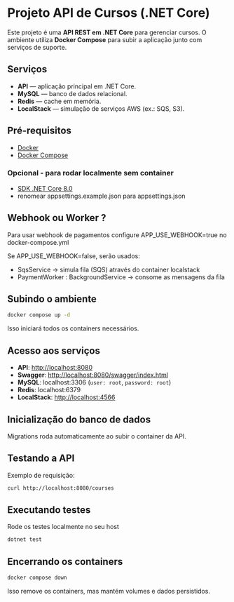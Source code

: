 # Projeto API de Cursos (.NET Core)

Este projeto é uma **API REST em .NET Core** para gerenciar cursos.
O ambiente utiliza **Docker Compose** para subir a aplicação junto com serviços de suporte.

## Serviços

* **API** — aplicação principal em .NET Core.
* **MySQL** — banco de dados relacional.
* **Redis** — cache em memória.
* **LocalStack** — simulação de serviços AWS (ex.: SQS, S3).

## Pré-requisitos

* [Docker](https://docs.docker.com/get-docker/)
* [Docker Compose](https://docs.docker.com/compose/install/)
### Opcional - para rodar localmente sem container
* [SDK .NET Core 8.0](https://dotnet.microsoft.com/download)
* renomear appsettings.example.json para appsettings.json

## Webhook ou Worker ?

Para usar webhook de pagamentos configure APP_USE_WEBHOOK=true no docker-compose.yml

Se APP_USE_WEBHOOK=false, serão usados:
 - SqsService -> simula fila (SQS) através do container localstack
 - PaymentWorker : BackgroundService -> consome as mensagens da fila

## Subindo o ambiente

```bash
docker compose up -d
```

Isso iniciará todos os containers necessários.

## Acesso aos serviços

* **API**: [http://localhost:8080](http://localhost:8080)
* **Swagger**: [http://localhost:8080/swagger/index.html](http://localhost:8080/swagger/index.html)
* **MySQL**: localhost:3306 (`user: root`, `password: root`)
* **Redis**: localhost:6379
* **LocalStack**: [http://localhost:4566](http://localhost:4566)

## Inicialização do banco de dados

Migrations roda automaticamente ao subir o container da API.

## Testando a API

Exemplo de requisição:

```bash
curl http://localhost:8080/courses
```

## Executando testes

Rode os testes localmente no seu host

```bash
dotnet test
```

## Encerrando os containers

```bash
docker compose down
```

Isso remove os containers, mas mantém volumes e dados persistidos.
